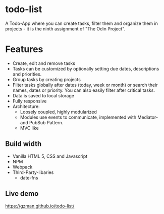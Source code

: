 # todo-list

A Todo-App where you can create tasks, filter them and organize them in projects - it is the ninth assignment of "The Odin Project".

# Features
- Create, edit and remove tasks
- Tasks can be customized by optionally setting due dates, descriptions and priorities.
- Group tasks by creating projects
- Filter tasks globally after dates (today, week or month) or search their names, dates or priority. You can also easily filter after critical tasks.
- Data is saved to local storage
- Fully responsive
- Architecture:  
    - Loosely coupled, highly modularized
    - Modules use events to communicate, implemented with Mediator- and PubSub Pattern.
    - MVC like

## Build width
- Vanilla HTML 5, CSS and Javascript
- NPM
- Webpack
- Third-Party-libaries
    - date-fns
 
## Live demo
https://gzman.github.io/todo-list/
   

    
